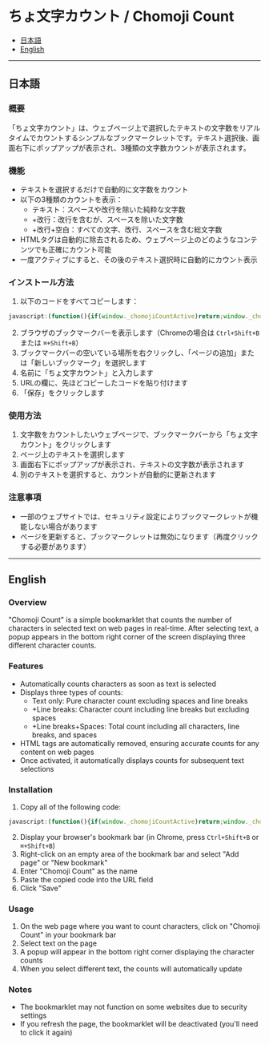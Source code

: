 # ちょ文字カウント / Chomoji Count

* [日本語](#日本語)
* [English](#english)

---

## 日本語

### 概要

「ちょ文字カウント」は、ウェブページ上で選択したテキストの文字数をリアルタイムでカウントするシンプルなブックマークレットです。テキスト選択後、画面右下にポップアップが表示され、3種類の文字数カウントが表示されます。

### 機能

- テキストを選択するだけで自動的に文字数をカウント
- 以下の3種類のカウントを表示：
  - テキスト：スペースや改行を除いた純粋な文字数
  - +改行：改行を含むが、スペースを除いた文字数
  - +改行+空白：すべての文字、改行、スペースを含む総文字数
- HTMLタグは自動的に除去されるため、ウェブページ上のどのようなコンテンツでも正確にカウント可能
- 一度アクティブにすると、その後のテキスト選択時に自動的にカウント表示

### インストール方法

1. 以下のコードをすべてコピーします：

```javascript
javascript:(function(){if(window._chomojiCountActive)return;window._chomojiCountActive=true;let mouseX=0;let mouseY=0;const style=document.createElement("style");style.id="text-counter-style";style.textContent="#text-counter-popup{position:absolute;background-color:#333;color:white;padding:10px 15px;border-radius:5px;font-family:Arial,sans-serif;font-size:14px;z-index:9999;box-shadow:0 2px 10px rgba(0,0,0,0.2);display:none}#text-counter-popup.active{display:block}#text-counter-popup table{margin:0;border-collapse:collapse}#text-counter-popup td{padding:3px 8px}#text-counter-popup td:first-child{font-weight:bold;text-align:right}";document.head.appendChild(style);const popup=document.createElement("div");popup.id="text-counter-popup";popup.innerHTML="<table><tr><td>文字数:</td><td id=\"text-only-count\">0</td></tr><tr><td>＋改行:</td><td id=\"with-newlines-count\">0</td></tr></table>";document.body.appendChild(popup);function getSelectedText(){const selection=window.getSelection();if(!selection.rangeCount)return"";const selectedText=selection.toString();return selectedText;}function hidePopup(){popup.classList.remove("active");}function updateCount(){const selection=window.getSelection();if(selection.rangeCount>0&&!selection.isCollapsed){const plainText=getSelectedText();const withoutNewlines=plainText.replace(/[\r\n]+/g,"");const textOnlyCount=withoutNewlines.length;const withNewlinesCount=plainText.length;document.getElementById("text-only-count").textContent=textOnlyCount;document.getElementById("with-newlines-count").textContent=withNewlinesCount;popup.style.left=mouseX+"px";popup.style.top=(mouseY+10)+"px";popup.classList.add("active");}else{hidePopup();}}document.addEventListener("mousemove",function(e){mouseX=e.pageX;mouseY=e.pageY;});document.addEventListener("mouseup",function(e){mouseX=e.pageX;mouseY=e.pageY;setTimeout(updateCount,10);});document.addEventListener("selectionchange",function(){updateCount();});updateCount();})();
```

2. ブラウザのブックマークバーを表示します（Chromeの場合は `Ctrl+Shift+B` または `⌘+Shift+B`）
3. ブックマークバーの空いている場所を右クリックし、「ページの追加」または「新しいブックマーク」を選択します
4. 名前に「ちょ文字カウント」と入力します
5. URLの欄に、先ほどコピーしたコードを貼り付けます
6. 「保存」をクリックします

### 使用方法

1. 文字数をカウントしたいウェブページで、ブックマークバーから「ちょ文字カウント」をクリックします
2. ページ上のテキストを選択します
3. 画面右下にポップアップが表示され、テキストの文字数が表示されます
4. 別のテキストを選択すると、カウントが自動的に更新されます

### 注意事項

- 一部のウェブサイトでは、セキュリティ設定によりブックマークレットが機能しない場合があります
- ページを更新すると、ブックマークレットは無効になります（再度クリックする必要があります）

---

## English

### Overview

"Chomoji Count" is a simple bookmarklet that counts the number of characters in selected text on web pages in real-time. After selecting text, a popup appears in the bottom right corner of the screen displaying three different character counts.

### Features

- Automatically counts characters as soon as text is selected
- Displays three types of counts:
  - Text only: Pure character count excluding spaces and line breaks
  - +Line breaks: Character count including line breaks but excluding spaces
  - +Line breaks+Spaces: Total count including all characters, line breaks, and spaces
- HTML tags are automatically removed, ensuring accurate counts for any content on web pages
- Once activated, it automatically displays counts for subsequent text selections

### Installation

1. Copy all of the following code:

```javascript
javascript:(function(){if(window._chomojiCountActive)return;window._chomojiCountActive=true;let mouseX=0;let mouseY=0;const style=document.createElement("style");style.id="text-counter-style";style.textContent="#text-counter-popup{position:absolute;background-color:#333;color:white;padding:10px 15px;border-radius:5px;font-family:Arial,sans-serif;font-size:14px;z-index:9999;box-shadow:0 2px 10px rgba(0,0,0,0.2);display:none}#text-counter-popup.active{display:block}#text-counter-popup table{margin:0;border-collapse:collapse}#text-counter-popup td{padding:3px 8px}#text-counter-popup td:first-child{font-weight:bold;text-align:right}";document.head.appendChild(style);const popup=document.createElement("div");popup.id="text-counter-popup";popup.innerHTML="<table><tr><td>文字数:</td><td id=\"text-only-count\">0</td></tr><tr><td>＋改行:</td><td id=\"with-newlines-count\">0</td></tr></table>";document.body.appendChild(popup);function getSelectedText(){const selection=window.getSelection();if(!selection.rangeCount)return"";const selectedText=selection.toString();return selectedText;}function hidePopup(){popup.classList.remove("active");}function updateCount(){const selection=window.getSelection();if(selection.rangeCount>0&&!selection.isCollapsed){const plainText=getSelectedText();const withoutNewlines=plainText.replace(/[\r\n]+/g,"");const textOnlyCount=withoutNewlines.length;const withNewlinesCount=plainText.length;document.getElementById("text-only-count").textContent=textOnlyCount;document.getElementById("with-newlines-count").textContent=withNewlinesCount;popup.style.left=mouseX+"px";popup.style.top=(mouseY+10)+"px";popup.classList.add("active");}else{hidePopup();}}document.addEventListener("mousemove",function(e){mouseX=e.pageX;mouseY=e.pageY;});document.addEventListener("mouseup",function(e){mouseX=e.pageX;mouseY=e.pageY;setTimeout(updateCount,10);});document.addEventListener("selectionchange",function(){updateCount();});updateCount();})();
```

2. Display your browser's bookmark bar (in Chrome, press `Ctrl+Shift+B` or `⌘+Shift+B`)
3. Right-click on an empty area of the bookmark bar and select "Add page" or "New bookmark"
4. Enter "Chomoji Count" as the name
5. Paste the copied code into the URL field
6. Click "Save"

### Usage

1. On the web page where you want to count characters, click on "Chomoji Count" in your bookmark bar
2. Select text on the page
3. A popup will appear in the bottom right corner displaying the character counts
4. When you select different text, the counts will automatically update

### Notes

- The bookmarklet may not function on some websites due to security settings
- If you refresh the page, the bookmarklet will be deactivated (you'll need to click it again)
